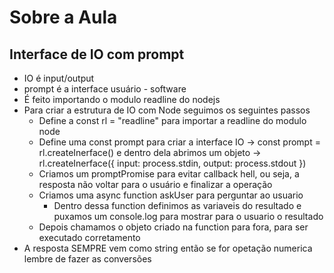 # Sobre a Aula

## Interface de IO com prompt
- IO é input/output
- prompt é a interface usuário - software
- É feito importando o modulo readline do nodejs
- Para criar a estrutura de IO com Node seguimos os seguintes passos
    - Define a const rl = "readline" para importar a readline do modulo node
    - Define uma const prompt para criar a interface IO -> const prompt = rl.createInerface() e dentro dela abrimos um objeto -> rl.createInerface({
                            input: process.stdin,
                            output: process.stdout
                        })
    - Criamos um promptPromise para evitar callback hell, ou seja, a resposta não voltar para o usuário e finalizar a operação
    - Criamos uma async function askUser para perguntar ao usuario
        - Dentro dessa function definimos as variaveis do resultado e puxamos um console.log para mostrar para o usuario o resultado
    - Depois chamamos o objeto criado na function para fora, para ser executado corretamento
- A resposta SEMPRE vem como string então se for opetação numerica lembre de fazer as conversões